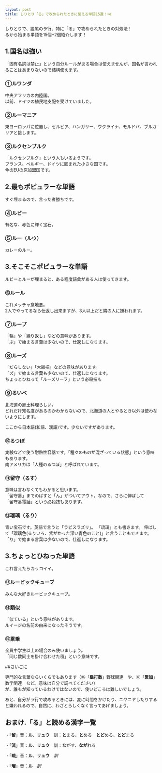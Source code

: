 ```yaml
---
layout: post
title: しりとり「る」で攻められたときに使える単語15選！+α
---
```


しりとりで、語尾のラ行、特に「る」で攻められたときの対処法！  
るから始まる単語を15個+2個紹介します！

## 1.国名は強い
 
「固有名詞は禁止」という自分ルールがある場合は使えませんが、国名が言われることはあまりないので結構使えます。
 
### ①ルワンダ
 
中央アフリカの内陸国。  
以前、ドイツの植民地支配を受けていました。
 
### ②ルーマニア
 
東ヨーロッパに位置し、セルビア、ハンガリー、ウクライナ、モルドバ、ブルガリアと接します。
 
### ③ルクセンブルク
 
「ルクセンブルグ」という人もいるようです。  
フランス、ベルギー、ドイツに囲まれた小さな国です。  
今のEUの原加盟国です。
 
## 2.最もポピュラーな単語
 
すぐ埋まるので、言った者勝ちです。
 
### ④ルビー
 
有名な、赤色に輝く宝石。
 
### ⑤ルー（ルウ）
 
カレーのルー。
 
## 3.そこそこポピュラーな単語
 
ルビーとルーが埋まると、ある程度語彙がある人は使ってきます。
 
### ⓺ルール
 
これメッチャ意地悪。  
2人でやってるなら仕返し出来ますが、3人以上だと隣の人に嫌われます。
 
### ⑦ループ
 
「輪」や「繰り返し」などの意味があります。  
「ぷ」で始まる言葉は少ないので、仕返しになります。
 
### ⑧ルーズ
 
「だらしない」「大雑把」などの意味があります。  
「ズ」で始まる言葉も少ないので、仕返しになります。  
ちょっとひねって「ルーズリーフ」という必殺技も
 
### ⑨るいべ
 
北海道の郷土料理らしい。  
どれだけ知名度があるのかわからないので、北海道の人とやるとき以外は使わないようにします。
 
ここから日本語(和語、漢語)です。少ないですがあります。
 
### ⑩るつぼ
 
実験などで使う耐熱性容器です。「種々のものが混ざっている状態」という意味もあります。  
南アメリカは「人種のるつぼ」と呼ばれています。
 
### ⑪留守（るす）
 
意味は言わなくてもわかると思います。  
「留守番」までのばすと「ん」がついてアウト。なので、さらに伸ばして  
「留守番電話」という必殺技もあります。
 
### ⑫瑠璃（るり）
 
青い宝石です。英語で言うと「ラピスラズリ」。  「琉璃」とも書きます。
伸ばして「瑠璃色(るりいろ、紫がかった深い青色のこと)」と言うこともできます。  
「り」で始まる言葉は少ないので、仕返しになります。
 
## 3.ちょっとひねった単語
 
これ言えたらカッコイイ。
 
### ⑬ルービックキューブ
 
みんな大好きルービックキューブ。
 
### ⑭類似
 
「似ている」という意味があります。  
ルイージの名前の由来になったそうです。
 
### ⑮累乗
 
全員中学生以上の場合のみ使いましょう。  
「同じ数同士を掛け合わせた積」という意味です。
 
##さいごに
 
専門的な言葉ならいくらでもあります（⑯「**塁打数**」野球関連　や、⑰「**累加**」数学関連　など。意味は自分で調べてください）  
が、誰もが知っているわけではないので、使いどころは難しいでしょう。
 
あと、自分がラ行で攻めるときには、変に時間をかけたり、ニヤニヤしたりすると嫌われるので、自然に、わざとらしくなく言ってあげましょう。
 
## おまけ.「る」と読める漢字一覧
 
・「**留**」音：**ル**、**リュウ**　訓：**と**まる、**と**める　**とど**める、**とど**まる
 
・「**流**」音：**ル**、**リュウ**　訓：**な**がす、**なが**れる
 
・「**琉**」音：**ル**、**リュウ**　_訓_

・「**瑠**」音：**ル**　_訓_
